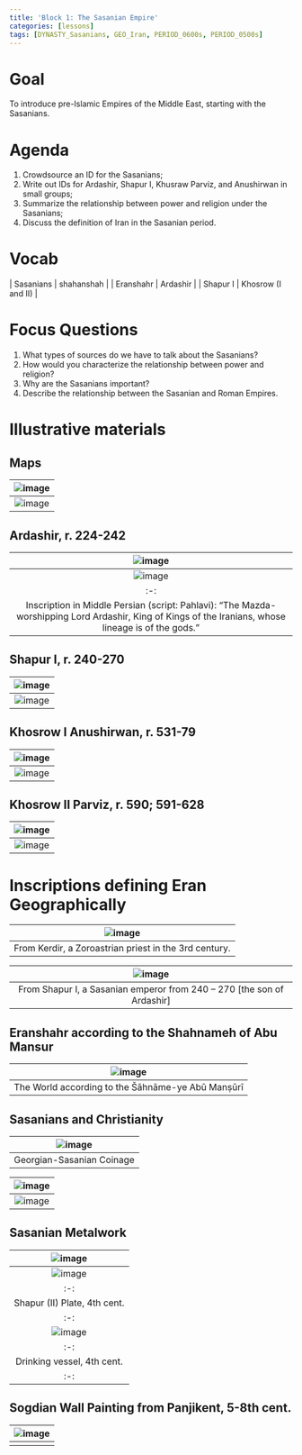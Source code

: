 ```yaml
---
title: 'Block 1: The Sasanian Empire'
categories: [lessons]
tags: [DYNASTY_Sasanians, GEO_Iran, PERIOD_0600s, PERIOD_0500s]
---
```


# Goal

To introduce pre-Islamic Empires of the Middle East, starting with the Sasanians.

# Agenda

1.	Crowdsource an ID for the Sasanians;
2.	Write out IDs for Ardashir, Shapur I, Khusraw Parviz, and Anushirwan in small groups;
3.	Summarize the relationship between power and religion under the Sasanians;
4.	Discuss the definition of Iran in the Sasanian period. 

# Vocab

| Sasanians | shahanshah |
| Eranshahr | Ardashir |
| Shapur I | Khosrow (I and II) |

# Focus Questions

1.	What types of sources do we have to talk about the Sasanians?
2.	How would you characterize the relationship between power and religion?
3.	Why are the Sasanians important?
4.	Describe the relationship between the Sasanian and Roman Empires.

# Illustrative materials

## Maps

|![image](../../files/sasanians/image002.jpg)|
|:-:|
|![image](../../files/sasanians/image003.jpg)|

## Ardashir, r. 224-242
 
|![image](../../files/sasanians/image004.jpg)|
|:-:|
|![image](../../files/sasanians/image005.jpg)|
|:-:|
|Inscription in Middle Persian (script: Pahlavi): “The Mazda-worshipping Lord Ardashir, King of Kings of the Iranians, whose lineage is of the gods.”|

## Shapur I, r. 240-270

|![image](../../files/sasanians/image006.jpg)|
|:-:|
|![image](../../files/sasanians/image007.png)|

## Khosrow I Anushirwan, r. 531-79

|![image](../../files/sasanians/image008.png)|
|:-:|
|![image](../../files/sasanians/image009.jpg)|

## Khosrow II Parviz, r. 590; 591-628

|![image](../../files/sasanians/image010.jpg)|
|:-:|
|![image](../../files/sasanians/image011.jpg)|

# Inscriptions defining Eran Geographically

|![image](../../files/sasanians/image012.png)|
|:-:|
|From Kerdir, a Zoroastrian priest in the 3rd century.|

|![image](../../files/sasanians/image013.png)|
|:-:|
|From Shapur I, a Sasanian emperor from 240 – 270 [the son of Ardashir]| 

## Eranshahr according to the Shahnameh of Abu Mansur

|![image](../../files/sasanians/image014.png)|
|:-:|
|The World according to the Šāhnāme-ye Abū Manṣūrī| 

## Sasanians and Christianity

|![image](../../files/sasanians/image015.jpg)|
|:-:|
|Georgian-Sasanian Coinage| 


|![image](../../files/sasanians/image016.png)|
|:-:|
|![image](../../files/sasanians/image018.png)| 


## Sasanian Metalwork

|![image](../../files/sasanians/image020.jpg)|
|:-:|
|![image](../../files/sasanians/image021.jpg)|
|:-:|
|Shapur (II) Plate, 4th cent.|
|:-:|
|![image](../../files/sasanians/image022.jpg)|
|:-:|
|Drinking vessel, 4th cent.|
|:-:|

## Sogdian Wall Painting from Panjikent, 5-8th cent.

|![image](../../files/sasanians/image023.jpg)|
|:-:|
||